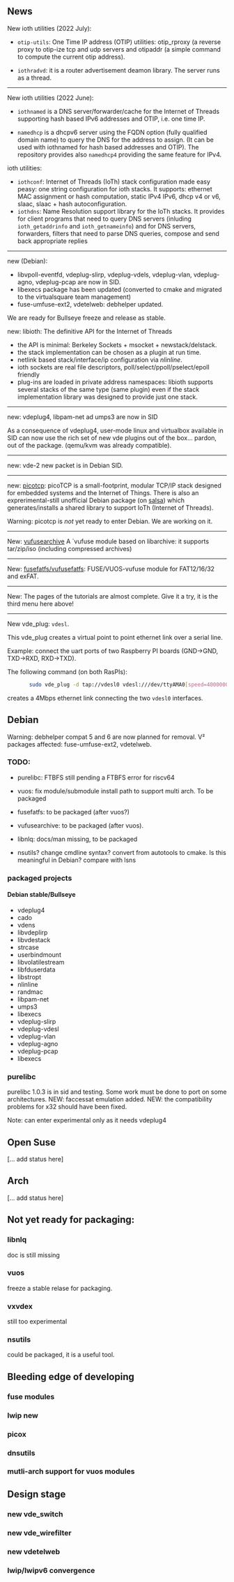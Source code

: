 ## News

New ioth utilities (2022 July):


* `otip-utils`: One Time IP address (OTIP) utilities: otip\_rproxy (a reverse proxy to
otip-ize tcp and udp servers and otipaddr (a simple command
to compute the current otip address).

* `iothradvd`: it is a router advertisement deamon library. The server runs as a thread.

---

New ioth utilities (2022 June):

* `iothnamed` is a DNS server/forwarder/cache for the Internet of Threads supporting hash 
based IPv6 addresses and OTIP, i.e. one time IP.

* `namedhcp` is
a dhcpv6 server using the FQDN option (fully qualified domain name) to
query the DNS for the address to assign. (It can be used with iothnamed for hash based addresses and OTIP).
The repository provides also `namedhcp4` providing the same feature for IPv4.

ioth utilities:

* `iothconf`: Internet of Threads (IoTh) stack configuration made easy peasy: one string configuration for ioth stacks.
It supports: ethernet MAC assignment or hash computation, static IPv4 IPv6, dhcp v4 or v6, slaac, slaac +
hash autoconfiguration.
* `iothdns`: Name Resolution support library for the IoTh stacks.
It provides  for client programs that need to query DNS servers (inluding `ioth_getaddrinfo` and `ioth_getnameinfo`)
and for DNS servers, forwarders, filters that need to parse DNS queries, compose and send back appropriate replies

---

new (Debian): 

* libvpoll-eventfd, vdeplug-slirp, vdeplug-vdels, vdeplug-vlan, vdeplug-agno, vdeplug-pcap are now in SID.
* libexecs package has been updated (converted to cmake and migrated to the virtualsquare team management)
* fuse-umfuse-ext2, vdetelweb: debhelper updated.

We are ready for Bullseye freeze and release as stable.

new: libioth: The definitive API for the Internet of Threads

* the API is minimal: Berkeley Sockets + msocket + newstack/delstack.
* the stack implementation can be chosen as a plugin at run time.
* netlink based stack/interface/ip configuration via _nlinline_.
* ioth sockets are real file descriptors, poll/select/ppoll/pselect/epoll friendly
* plug-ins are loaded in private address namespaces: libioth supports several stacks
of the same type (same plugin) even if the stack implementation library was designed to
provide just one stack.

---

new: vdeplug4, libpam-net ad umps3 are now in SID

As a consequence of vdeplug4, user-mode linux and virtualbox available in SID
can now use the rich set of new vde plugins out of the box... pardon, out of the package.
(qemu/kvm was already compatible).

---

new: vde-2 new packet is in Debian SID.

----

new: [picotcp](https://github.com/virtualsquare/picotcp): picoTCP is a small-footprint, 
modular TCP/IP stack designed for embedded systems and the Internet of Things. 
There is also an exprerimental-still unofficial Debian package (on 
[salsa](https://salsa.debian.org/virtualsquare-team/picotcp)) which
generates/installs a shared library to support IoTh (Internet of Threads).

Warning: picotcp is *not* yet ready to enter Debian. We are working on it.

----

New: [vufusearchive](https://github.com/virtualsquare/vufusearchive)
A `vufuse module based on libarchive: it supports tar/zip/iso (including compressed archives)

----

New: [fusefatfs/vufusefatfs](https://github.com/virtualsquare/fusefatfs): 
FUSE/VUOS-vufuse module for FAT12/16/32 and exFAT.

----

New: The pages of the tutorials are almost complete. Give it a try, it is the 
third menu here above!

----

New vde\_plug: `vdesl`.

This vde\_plug creates a virtual point to point ethernet link over a serial line.

Example: connect the uart ports of two Raspberry PI boards (GND-\>GND, TXD-\>RXD, RXD-\>TXD).

The following command (on both RasPIs):
```bash
       sudo vde_plug -d tap://vdesl0 vdesl:///dev/ttyAMA0[speed=4000000]
```

creates a 4Mbps ethernet link connecting the two `vdesl0` interfaces.


## Debian

Warning: debhelper compat 5 and 6 are now planned for removal. V² packages affected:
fuse-umfuse-ext2, vdetelweb.

### TODO:
  * purelibc: FTBFS still pending a FTBFS error for riscv64

  * vuos: fix module/submodule install path to support multi arch. To be packaged
  * fusefatfs: to be packaged (after vuos?)
  * vufusearchive: to be packaged (after vuos).
  * libnlq: docs/man missing, to be packaged

  * nsutils? change cmdline syntax? convert from autotools to cmake. Is this meaningful in Debian? compare with lsns

### packaged projects 

#### Debian stable/Bullseye
  * vdeplug4
  * cado
  * vdens
  * libvdeplirp
  * libvdestack
  * strcase
  * userbindmount
  * libvolatilestream
  * libfduserdata
  * libstropt
  * nlinline
  * randmac
  * libpam-net
  * umps3
  * libexecs 
  * vdeplug-slirp
  * vdeplug-vdesl
  * vdeplug-vlan
  * vdeplug-agno
  * vdeplug-pcap
  * libexecs 

<!--
#### Debian testing/SID
-->

### purelibc
purelibc 1.0.3 is in sid and testing. Some work must be done to port on some architectures.
NEW: faccessat emulation added. NEW: the compatibility problems for x32 should have been fixed.

Note: can enter experimental only as it needs vdeplug4

## Open Suse
[... add status here]

## Arch
[... add status here]

## Not yet ready for packaging:

### libnlq
doc is still missing

### vuos
freeze a stable relase for packaging.

### vxvdex
still too experimental

### nsutils
could be packaged, it is a useful tool.

## Bleeding edge of developing

### fuse modules

### lwip new

### picox

### dnsutils

### mutli-arch support for vuos modules

## Design stage

### new vde\_switch

### new vde\_wirefilter

### new vdetelweb

### lwip/lwipv6 convergence
